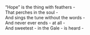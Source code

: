 “Hope” is the thing with feathers -  
That perches in the soul -  
And sings the tune without the words -  
And never ever ends - at all -  
And sweetest - in the Gale - is heard -  
